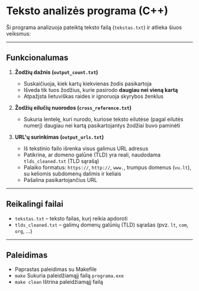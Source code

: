 # Teksto analizės programa (C++)

Ši programa analizuoja pateiktą teksto failą (`tekstas.txt`) ir atlieka šiuos veiksmus:

---

##  Funkcionalumas

1. **Žodžių dažnis (`output_count.txt`)**
   - Suskaičiuoja, kiek kartų kiekvienas žodis pasikartoja
   - Išveda tik tuos žodžius, kurie pasirodo **daugiau nei vieną kartą**
   - Atpažįsta lietuviškas raides ir ignoruoja skyrybos ženklus

2. **Žodžių eilučių nuorodos (`cross_reference.txt`)**
   - Sukuria lentelę, kuri nurodo, kuriose teksto eilutėse (pagal eilutės numerį) daugiau nei kartą pasikartojantys žodžiai buvo paminėti

3. **URL'ų surinkimas (`output_urls.txt`)**
   - Iš tekstinio failo išrenka visus galimus URL adresus
   - Patikrina, ar domeno galūnė (TLD) yra reali, naudodama `tlds_cleaned.txt` (TLD sąrašą)
   - Palaiko formatus: `https://`, `http://`, `www.`, trumpus domenus (`vu.lt`), su keliomis subdomenų dalimis ir keliais
   - Pašalina pasikartojančius URL

---

##  Reikalingi failai

- `tekstas.txt` – teksto failas, kurį reikia apdoroti
- `tlds_cleaned.txt` – galimų domenų galūnių (TLD) sąrašas (pvz. `lt`, `com`, `org`, ...)

---

##  Paleidimas
- Paprastas paleidimas su Makefile
- `make` Sukuria paleidžiamąjį failą `programa.exe`
- `make clean` Ištrina paleidžiamąjį failą
